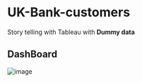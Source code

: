 # UK-Bank-customers
Story telling with Tableau with **Dummy data**
## DashBoard
![image](https://user-images.githubusercontent.com/91404171/144747362-1385532e-b794-4ab1-bb3a-269f3b8dbade.png)
